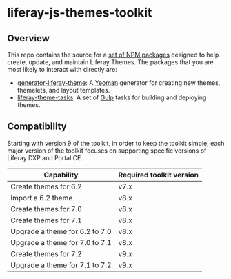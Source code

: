 # liferay-js-themes-toolkit

## Overview

This repo contains the source for a [set of NPM packages](https://github.com/liferay/liferay-js-themes-toolkit/tree/master/packages) designed to help create, update, and maintain Liferay Themes. The packages that you are most likely to interact with directly are:

-   [generator-liferay-theme](https://github.com/liferay/liferay-js-themes-toolkit/tree/master/packages/generator-liferay-theme): A [Yeoman](https://yeoman.io/) generator for creating new themes, themelets, and layout templates.
-   [liferay-theme-tasks](https://github.com/liferay/liferay-js-themes-toolkit/tree/master/packages/liferay-theme-tasks): A set of [Gulp](https://gulpjs.com/) tasks for building and deploying themes.

## Compatibility

Starting with version 9 of the toolkit, in order to keep the toolkit simple, each major version of the toolkit focuses on supporting specific versions of Liferay DXP and Portal CE.

| Capability                     | Required toolkit version |
| ------------------------------ | ------------------------ |
| Create themes for 6.2          | v7.x                     |
| Import a 6.2 theme             | v8.x                     |
| Create themes for 7.0          | v8.x                     |
| Create themes for 7.1          | v8.x                     |
| Upgrade a theme for 6.2 to 7.0 | v8.x                     |
| Upgrade a theme for 7.0 to 7.1 | v8.x                     |
| Create themes for 7.2          | v9.x                     |
| Upgrade a theme for 7.1 to 7.2 | v9.x                     |
